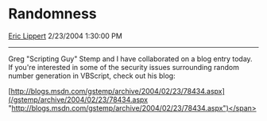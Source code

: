 <div id="page">

# Randomness

[Eric Lippert](https://social.msdn.microsoft.com/profile/Eric%20Lippert) 2/23/2004 1:30:00 PM

-----

<div id="content">

<span> </span>

<div>

<span>Greg "Scripting Guy" Stemp and I have collaborated on a blog entry today.  If you're interested in some of the security issues surrounding random number generation in VBScript, check out his blog: </span>

<span></span>

<span>[http://blogs.msdn.com/gstemp/archive/2004/02/23/78434.aspx](/gstemp/archive/2004/02/23/78434.aspx "http://blogs.msdn.com/gstemp/archive/2004/02/23/78434.aspx")</span>

</div>

</div>

</div>


